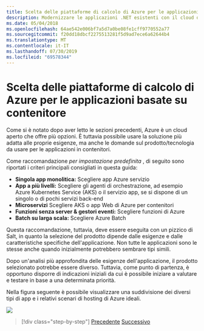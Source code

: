 ```yaml
---
title: Scelta delle piattaforme di calcolo di Azure per le applicazioni basate su contenitore
description: Modernizzare le applicazioni .NET esistenti con il cloud di Azure e i contenitori di Windows | Scelta delle piattaforme di calcolo di Azure per le applicazioni basate su contenitori
ms.date: 05/04/2018
ms.openlocfilehash: 64ae542e006bf7a5d7a0be08fe1cff9770552a77
ms.sourcegitcommit: f20dd18dbcf2275513281f5d9ad7ece6a62644b4
ms.translationtype: MT
ms.contentlocale: it-IT
ms.lasthandoff: 07/30/2019
ms.locfileid: "69578344"
---
```

# <a name="choosing-azure-compute-platforms-for-container-based-applications"></a>Scelta delle piattaforme di calcolo di Azure per le applicazioni basate su contenitore

Come si è notato dopo aver letto le sezioni precedenti, Azure è un cloud aperto che offre più opzioni. È tuttavia possibile usare la soluzione più adatta alle proprie esigenze, ma anche le domande sul prodotto/tecnologia da usare per le applicazioni in contenitori.

Come raccomandazione *per impostazione predefinita* , di seguito sono riportati i criteri principali consigliati in questa guida:

- **Singola app monolitica:** Scegliere app Azure servizio
- **App a più livelli:** Scegliere gli agenti di orchestrazione, ad esempio Azure Kubernetes Service (AKS) o il servizio app, se si dispone di un singolo o di pochi servizi back-end
- **Microservizi** Scegliere AKS o app Web di Azure per contenitori
- **Funzioni senza server & gestori eventi:** Scegliere funzioni di Azure
- **Batch su larga scala:** Scegliere Azure Batch

Questa raccomandazione, tuttavia, deve essere eseguita con un pizzico di Salt, in quanto la selezione del prodotto dipende dalle esigenze e dalle caratteristiche specifiche dell'applicazione. Non tutte le applicazioni sono le stesse anche quando inizialmente potrebbero sembrare tipi simili.

Dopo un'analisi più approfondita delle esigenze dell'applicazione, il prodotto selezionato potrebbe essere diverso. Tuttavia, come punto di partenza, è opportuno disporre di indicazioni iniziali da cui è possibile iniziare a valutare e testare in base a una determinata priorità.

Nella figura seguente è possibile visualizzare una suddivisione dei diversi tipi di app e i relativi scenari di hosting di Azure ideali.

![](./media/image8.5.png)

> [!div class="step-by-step"]
> [Precedente](when-to-deploy-windows-containers-to-azure-container-service-kubernetes.md)
> [Successivo](build-resilient-services-ready-for-the-cloud-embrace-transient-failures-in-the-cloud.md)
